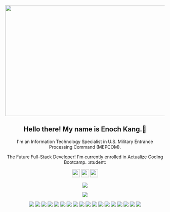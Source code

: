 <p align="center">
  <img  width="800" height="350" src="banner.gif">
</p>

<h2 align="center">Hello there! My name is Enoch Kang.👋</h2>
<p align="center">I'm an Information Technology Specialist in U.S. Military Entrance Processing Command (MEPCOM).</p>
<p align="center">The Future Full-Stack Developer! I'm currently enrolled in Actualize Coding Bootcamp. :student:
</p>
<p align="center"><a href="https://twitter.com/"><img src="https://img.shields.io/badge/twitter-%231DA1F2.svg?&style=for-the-badge&logo=twitter&logoColor=white" height=25></a> <a href="https://www.linkedin.com/in/enoch--kang/"><img src="https://img.shields.io/badge/linkedin-%230077B5.svg?&style=for-the-badge&logo=linkedin&logoColor=white" height=25></a> <a href="https://www.instagram.com/enoch_kang/"><img src="https://img.shields.io/badge/instagram-%23E4405F.svg?&style=for-the-badge&logo=instagram&logoColor=white" height=25></a> 
</p>

<p align=center>
    <a href="https://github.com/kangenoch?tab=repositories">
    <img src="https://badges.pufler.dev/repos/kangenoch?style=flat-square&color=black&logo=github">
  </a>
</p>
<p align="center">
<a href="https://github.com/kangenoch"><img src="https://img.shields.io/github/followers/kangenoch?style=social"></a>
</p>
<p align="center">
<img src="https://img.shields.io/badge/Ruby-red"> <img src="https://img.shields.io/badge/Ruby%20On%20Rails-purple"> <img src="https://img.shields.io/badge/React%20JS-yellow"> <img src="https://img.shields.io/badge/Object%20Oriented%20Programming(OOP)-silver"> <img src="https://img.shields.io/badge/Test%20Driven%20Dev-green"> <img src="https://img.shields.io/badge/Pair_Programming-gold"> <img src="https://img.shields.io/badge/PostgreSQL-blue"> <img src="https://img.shields.io/badge/Vue%20JS-green"> <img src="https://img.shields.io/badge/SQL-brown"> <img src="https://img.shields.io/badge/Application_Programming_Interfaces(API)-red"> <img src="https://img.shields.io/badge/C-brown"> <img src="https://img.shields.io/badge/Java-blue"> <img src="https://img.shields.io/badge/Python-green"> <img src="https://img.shields.io/badge/MQL4-yellow"> <img src="https://img.shields.io/badge/Javascript-green"> <img src="https://img.shields.io/badge/Windows%20API-natural"> <img src="https://img.shields.io/badge/Minimum%20Viable%20Product(MVP)-magenta"> <img src="https://img.shields.io/badge/CompTIA_A+-red">  
</p>
